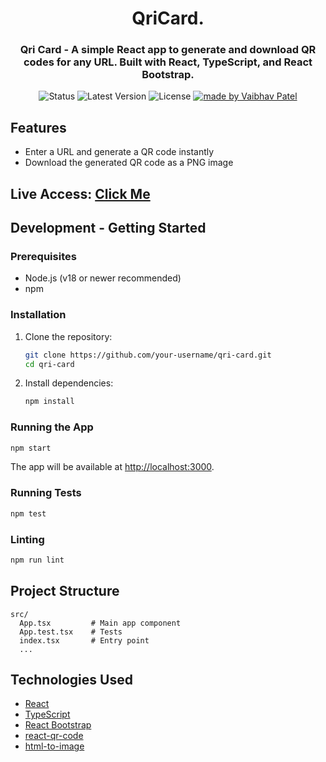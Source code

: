 <h1 align="center">
 QriCard.
</h1>

<h3 align="center">Qri Card - A simple React app to generate and download QR codes for any URL. Built with React, TypeScript, and React Bootstrap.</h3>

<p align="center">

 <img alt="Status" src="https://img.shields.io/badge/status-In Production-green">

  <img alt="Latest Version" src="https://img.shields.io/badge/latest version-0.1.0-2e7f74">
  
  <img alt="License" src="https://img.shields.io/badge/license-MIT-d52536">

  <a href="https://github.com/vpatel071997">
    <img alt="made by Vaibhav Patel" src="https://img.shields.io/badge/made%20by-Vaibhav%20Patel-116ed0">
  </a>
</p>

## Features

- Enter a URL and generate a QR code instantly
- Download the generated QR code as a PNG image

## Live Access: [Click Me](https://qri-card.vercel.app)

## Development - Getting Started

### Prerequisites

- Node.js (v18 or newer recommended)
- npm

### Installation

1. Clone the repository:

   ```bash
   git clone https://github.com/your-username/qri-card.git
   cd qri-card
   ```

2. Install dependencies:
   ```bash
   npm install
   ```

### Running the App

```bash
npm start
```

The app will be available at [http://localhost:3000](http://localhost:3000).

### Running Tests

```bash
npm test
```

### Linting

```bash
npm run lint
```

## Project Structure

```
src/
  App.tsx         # Main app component
  App.test.tsx    # Tests
  index.tsx       # Entry point
  ...
```

## Technologies Used

- [React](https://react.dev/)
- [TypeScript](https://www.typescriptlang.org/)
- [React Bootstrap](https://react-bootstrap.github.io/)
- [react-qr-code](https://github.com/rosskhanas/react-qr-code)
- [html-to-image](https://github.com/bubkoo/html-to-image)
